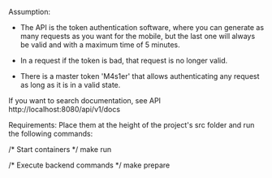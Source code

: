 Assumption:
- The API is the token authentication software, where you can generate as many requests as you want for the mobile, but the last one will always be valid and with a maximum time of 5 minutes.

- In a request if the token is bad, that request is no longer valid.

- There is a master token 'M4s1er' that allows authenticating any request as long as it is in a valid state.

If you want to search documentation, see API http://localhost:8080/api/v1/docs

Requirements:
Place them at the height of the project's src folder and run the following commands:

/* Start containers */
make run

/* Execute backend commands */
make prepare